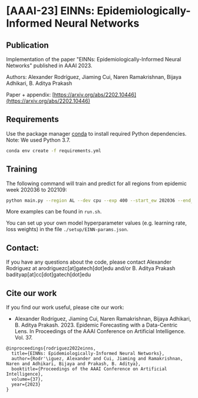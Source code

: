 # [AAAI-23] EINNs: Epidemiologically-Informed Neural Networks

## Publication

Implementation of the paper "EINNs: Epidemiologically-Informed Neural Networks" published in AAAI 2023.

Authors: Alexander Rodríguez, Jiaming Cui, Naren Ramakrishnan, Bijaya Adhikari, B. Aditya Prakash

Paper + appendix: [https://arxiv.org/abs/2202.10446](https://arxiv.org/abs/2202.10446)

## Requirements

Use the package manager [conda](https://docs.conda.io/en/latest/) to install required Python dependencies. Note: We used Python 3.7.

```bash
conda env create -f requirements.yml
```

## Training

The following command will train and predict for all regions from epidemic week 202036 to 202109:

```bash
python main.py --region AL --dev cpu --exp 400 --start_ew 202036 --end_ew 202109 --step 2
```

More examples can be found in ```run.sh```.

You can set up your own model hyperparameter values (e.g. learning rate, loss weights) in the file ```./setup/EINN-params.json```.

## Contact:

If you have any questions about the code, please contact Alexander Rodriguez at arodriguezc[at]gatech[dot]edu and/or B. Aditya Prakash badityap[at]cc[dot]gatech[dot]edu 

## Cite our work
If you find our work useful, please cite our work:
- Alexander Rodríguez, Jiaming Cui, Naren Ramakrishnan, Bijaya Adhikari, B. Aditya Prakash. 2023. Epidemic Forecasting with a Data-Centric Lens. In Proceedings of the AAAI Conference on Artificial Intelligence. Vol. 37.

```
@inproceedings{rodriguez2022einns,
  title={EINNs: Epidemiologically-Informed Neural Networks},
  author={Rodr'\iguez, Alexander and Cui, Jiaming and Ramakrishnan, Naren and Adhikari, Bijaya and Prakash, B. Aditya},
  booktitle={Proceedings of the AAAI Conference on Artificial Intelligence},
  volume={37},
  year={2023}
}
